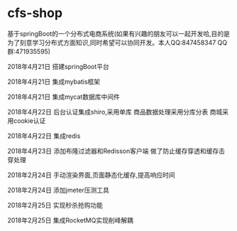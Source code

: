 # cfs-shop
基于springBoot的一个分布式电商系统(如果有兴趣的朋友可以一起开发哈,目的是为了刻意学习分布式方面知识,同时希望可以协同开发。本人QQ:847458347 QQ群:471935595)

2018年4月21日  搭建springBoot平台 

2018年4月21日  集成mybatis框架

2018年4月21日  集成mycat数据库中间件

2018年4月22日  后台认证集成shiro,采用单库  商品数据处理采用分库分表 商城采用cookie认证

2018年4月22日  集成redis

2018年4月23日  添加布隆过滤器和Redisson客户端 做了防止缓存穿透和缓存击穿处理

2018年2月24日  手动渲染界面,页面静态化缓存,提高响应时间

2018年2月24日  添加jmeter压测工具

2018年2月25日  实现秒杀抢购功能

2018年2月25日  集成RocketMQ实现削峰解耦


